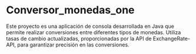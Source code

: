 # Conversor_monedas_one
Este proyecto es una aplicación de consola desarrollada en Java que permite realizar 
conversiones entre diferentes tipos de monedas. Utiliza tasas de cambio actualizadas,
proporcionadas por la API de ExchangeRate-API, para garantizar precisión en las conversiones.
